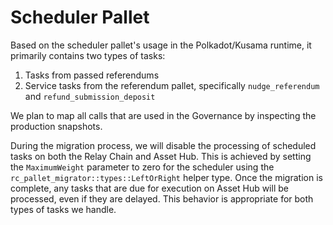 # Scheduler Pallet

Based on the scheduler pallet's usage in the Polkadot/Kusama runtime, it primarily contains two types of tasks:

1. Tasks from passed referendums
2. Service tasks from the referendum pallet, specifically `nudge_referendum` and `refund_submission_deposit`

We plan to map all calls that are used in the Governance by inspecting the production snapshots.

During the migration process, we will disable the processing of scheduled tasks on both the Relay Chain and Asset Hub. This is achieved by setting the `MaximumWeight` parameter to zero for the scheduler using the `rc_pallet_migrator::types::LeftOrRight` helper type. Once the migration is complete, any tasks that are due for execution on Asset Hub will be processed, even if they are delayed. This behavior is appropriate for both types of tasks we handle.

